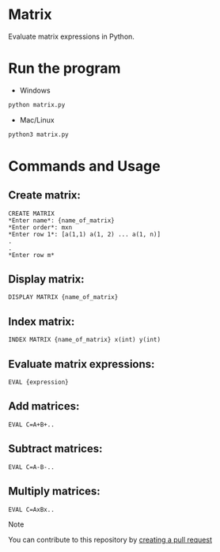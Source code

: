 # Matrix

Evaluate matrix expressions in Python.

# Run the program

- Windows
```bash
python matrix.py
```

- Mac/Linux
```bash
python3 matrix.py
```

# Commands and Usage

## Create matrix:
    CREATE MATRIX
    *Enter name*: {name_of_matrix}
    *Enter order*: mxn
    *Enter row 1*: [a(1,1) a(1, 2) ... a(1, n)]
    .
    .
    *Enter row m* 

## Display matrix:
    DISPLAY MATRIX {name_of_matrix}
        
## Index matrix:
    INDEX MATRIX {name_of_matrix} x(int) y(int)

## Evaluate matrix expressions:
    EVAL {expression}

## Add matrices:
    EVAL C=A+B+..

## Subtract matrices:
    EVAL C=A-B-..

## Multiply matrices:
    EVAL C=AxBx..


> [!NOTE]
> You can contribute to this repository by [creating a pull request](https://github.com/UnrealFar/Matrix/pulls)
